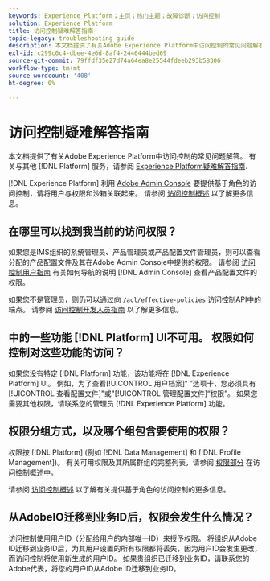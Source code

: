 ```yaml
---
keywords: Experience Platform；主页；热门主题；故障诊断；访问控制
solution: Experience Platform
title: 访问控制疑难解答指南
topic-legacy: troubleshooting guide
description: 本文档提供了有关Adobe Experience Platform中访问控制的常见问题解答。
exl-id: c299c0c4-dbee-4e6d-8af4-2446444bed69
source-git-commit: 79ffdf35e27d74a64ea8e25544fdeeb293b58306
workflow-type: tm+mt
source-wordcount: '408'
ht-degree: 0%

---
```


# 访问控制疑难解答指南

本文档提供了有关Adobe Experience Platform中访问控制的常见问题解答。 有关与其他 [!DNL Platform] 服务，请参阅 [Experience Platform疑难解答指南](../landing/troubleshooting.md).

[!DNL Experience Platform] 利用 [Adobe Admin Console](https://adminconsole.adobe.com) 要提供基于角色的访问控制，请将用户与权限和沙箱关联起来。  请参阅 [访问控制概述](home.md) 以了解更多信息。

## 在哪里可以找到我当前的访问权限？

如果您是IMS组织的系统管理员、产品管理员或产品配置文件管理员，则可以查看分配的产品配置文件及其在Adobe Admin Console中提供的权限。 请参阅 [访问控制用户指南](./ui/overview.md) 有关如何导航的说明 [!DNL Admin Console] 查看产品配置文件的权限。

如果您不是管理员，则仍可以通过向 `/acl/effective-policies` 访问控制API中的端点。 请参阅 [访问控制开发人员指南](./api/effective-policies.md) 以了解更多信息。

## 中的一些功能 [!DNL Platform] UI不可用。 权限如何控制对这些功能的访问？

如果您没有特定 [!DNL Platform] 功能，该功能将在 [!DNL Experience Platform] UI。 例如，为了查看[!UICONTROL 用户档案]“ ”选项卡，您必须具有[!UICONTROL 查看配置文件]&quot;或&quot;[!UICONTROL 管理配置文件]“权限”。 如果您需要其他权限，请联系您的管理员 [!DNL Experience Platform] 功能。

## 权限分组方式，以及哪个组包含要使用的权限？

权限按 [!DNL Platform] (例如 [!DNL Data Management] 和 [!DNL Profile Management])。 有关可用权限及其所属群组的完整列表，请参阅 [权限部分](home.md#permissions) 在访问控制概述中。

请参阅 [访问控制概述](home.md) 以了解有关提供基于角色的访问控制的更多信息。

## 从AdobeIO迁移到业务ID后，权限会发生什么情况？

访问控制使用用户ID（分配给用户的内部唯一ID）来授予权限。 将组织从Adobe ID迁移到业务ID后，为其用户设置的所有权限都将丢失，因为用户ID会发生更改，而访问控制将使用新生成的用户ID。 如果贵组织已迁移到业务ID，请联系您的Adobe代表，将您的用户ID从Adobe ID迁移到业务ID。
